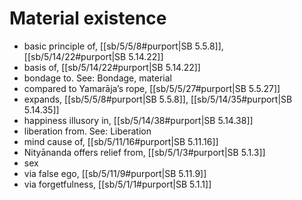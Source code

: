 # Material existence

* basic principle of, [[sb/5/5/8#purport|SB 5.5.8]], [[sb/5/14/22#purport|SB 5.14.22]]
* basis of, [[sb/5/14/22#purport|SB 5.14.22]]
* bondage to. See: Bondage, material
* compared to Yamarāja’s rope, [[sb/5/5/27#purport|SB 5.5.27]]
* expands, [[sb/5/5/8#purport|SB 5.5.8]], [[sb/5/14/35#purport|SB 5.14.35]]
* happiness illusory in, [[sb/5/14/38#purport|SB 5.14.38]]
* liberation from. See: Liberation
* mind cause of, [[sb/5/11/16#purport|SB 5.11.16]]
* Nityānanda offers relief from, [[sb/5/1/3#purport|SB 5.1.3]]
* sex
* via false ego, [[sb/5/11/9#purport|SB 5.11.9]]
* via forgetfulness, [[sb/5/1/1#purport|SB 5.1.1]]
